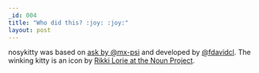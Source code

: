 ```yaml
---
_id: 004
title: "Who did this? :joy: :joy:"
layout: post
---
```

 
nosykitty was based on [ask by @mx-psi](https://mx-psi.github.io/ask) and developed by [@fdavidcl](https://david.quotient.space). The winking kitty is an icon by [Rikki Lorie at the Noun Project](https://thenounproject.com/Gilleas/collection/kitty-emoticons/?i=374116).
